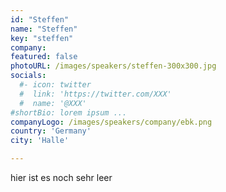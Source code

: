 ```yaml
---
id: "Steffen"
name: "Steffen"
key: "steffen"
company: 
featured: false
photoURL: /images/speakers/steffen-300x300.jpg
socials:
  #- icon: twitter
  #  link: 'https://twitter.com/XXX'
  #  name: '@XXX'
#shortBio: lorem ipsum ...
companyLogo: /images/speakers/company/ebk.png
country: 'Germany'
city: 'Halle'

---
```


hier ist es noch sehr leer

